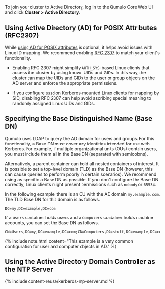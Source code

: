 To join your cluster to Active Directory, log in to the Qumulo Core Web UI and click **Cluster > Active Directory**.

## Using Active Directory (AD) for POSIX Attributes (RFC2307)
While [using AD for POSIX attributes](https://care.qumulo.com/hc/en-us/articles/115008011927) is optional, it helps avoid issues with Linux ID mapping. We recommend enabling [RFC 2307](https://datatracker.ietf.org/doc/html/rfc2307) to match your client's functionality.

* Enabling RFC 2307 might simplify `AUTH_SYS`-based Linux clients that access the cluster by using known UIDs and GIDs. In this way, the cluster can map the UIDs and GIDs to the user or group objects on the AD server and enforce the appropriate permissions.

* If you configure `sssd` on Kerberos-mounted Linux clients for mapping by SID, disabling RFC 2307 can help avoid ascribing special meaning to randomly assigned Linux UIDs and GIDs.


## Specifying the Base Distinguished Name (Base DN)
Qumulo uses LDAP to query the AD domain for users and groups. For this functionality, a Base DN must cover any identities intended for use with Kerberos. For example, if multiple organizational units (OUs) contain users, you must include them all in the Base DN (separated with semicolons).

Alternatively, a parent container can hold all nested containers of interest. It is possible to set a top-level domain (TLD) as the Base DN (however, this can cause queries to perform poorly in certain scenarios). We recommend using as specific a Base DN as possible. If you don't configure the Base DN correctly, Linux clients might present permissions such as `nobody` or `65534`.

In the following example, there is an OU with the AD domain `my.example.com`. The TLD Base DN for this domain is as follows.

```
DC=my,DC=example,DC=com
```

If a `Users` container holds users and a `Computers` container holds machine accounts, you can set the Base DN as follows.

```
CN=Users,DC=my,DC=example,DC=com;CN=Computers,DC=stuff,DC=example,DC=com
```

{% include note.html content="This example is a very common configuration for user and computer objects in AD." %}


## Using the Active Directory Domain Controller as the NTP Server
{% include content-reuse/kerberos-ntp-server.md %}
